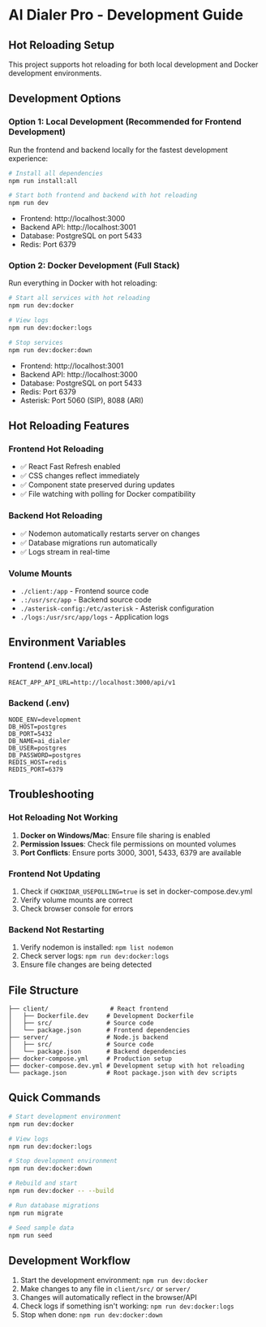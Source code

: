 # AI Dialer Pro - Development Guide

## Hot Reloading Setup

This project supports hot reloading for both local development and Docker development environments.

## Development Options

### Option 1: Local Development (Recommended for Frontend Development)

Run the frontend and backend locally for the fastest development experience:

```bash
# Install all dependencies
npm run install:all

# Start both frontend and backend with hot reloading
npm run dev
```

- Frontend: http://localhost:3000
- Backend API: http://localhost:3001
- Database: PostgreSQL on port 5433
- Redis: Port 6379

### Option 2: Docker Development (Full Stack)

Run everything in Docker with hot reloading:

```bash
# Start all services with hot reloading
npm run dev:docker

# View logs
npm run dev:docker:logs

# Stop services
npm run dev:docker:down
```

- Frontend: http://localhost:3001
- Backend API: http://localhost:3000
- Database: PostgreSQL on port 5433
- Redis: Port 6379
- Asterisk: Port 5060 (SIP), 8088 (ARI)

## Hot Reloading Features

### Frontend Hot Reloading
- ✅ React Fast Refresh enabled
- ✅ CSS changes reflect immediately
- ✅ Component state preserved during updates
- ✅ File watching with polling for Docker compatibility

### Backend Hot Reloading
- ✅ Nodemon automatically restarts server on changes
- ✅ Database migrations run automatically
- ✅ Logs stream in real-time

### Volume Mounts
- `./client:/app` - Frontend source code
- `.:/usr/src/app` - Backend source code
- `./asterisk-config:/etc/asterisk` - Asterisk configuration
- `./logs:/usr/src/app/logs` - Application logs

## Environment Variables

### Frontend (.env.local)
```env
REACT_APP_API_URL=http://localhost:3000/api/v1
```

### Backend (.env)
```env
NODE_ENV=development
DB_HOST=postgres
DB_PORT=5432
DB_NAME=ai_dialer
DB_USER=postgres
DB_PASSWORD=postgres
REDIS_HOST=redis
REDIS_PORT=6379
```

## Troubleshooting

### Hot Reloading Not Working

1. **Docker on Windows/Mac**: Ensure file sharing is enabled
2. **Permission Issues**: Check file permissions on mounted volumes
3. **Port Conflicts**: Ensure ports 3000, 3001, 5433, 6379 are available

### Frontend Not Updating

1. Check if `CHOKIDAR_USEPOLLING=true` is set in docker-compose.dev.yml
2. Verify volume mounts are correct
3. Check browser console for errors

### Backend Not Restarting

1. Verify nodemon is installed: `npm list nodemon`
2. Check server logs: `npm run dev:docker:logs`
3. Ensure file changes are being detected

## File Structure

```
├── client/                 # React frontend
│   ├── Dockerfile.dev     # Development Dockerfile
│   ├── src/               # Source code
│   └── package.json       # Frontend dependencies
├── server/                # Node.js backend
│   ├── src/               # Source code
│   └── package.json       # Backend dependencies
├── docker-compose.yml     # Production setup
├── docker-compose.dev.yml # Development setup with hot reloading
└── package.json           # Root package.json with dev scripts
```

## Quick Commands

```bash
# Start development environment
npm run dev:docker

# View logs
npm run dev:docker:logs

# Stop development environment
npm run dev:docker:down

# Rebuild and start
npm run dev:docker -- --build

# Run database migrations
npm run migrate

# Seed sample data
npm run seed
```

## Development Workflow

1. Start the development environment: `npm run dev:docker`
2. Make changes to any file in `client/src/` or `server/`
3. Changes will automatically reflect in the browser/API
4. Check logs if something isn't working: `npm run dev:docker:logs`
5. Stop when done: `npm run dev:docker:down`

